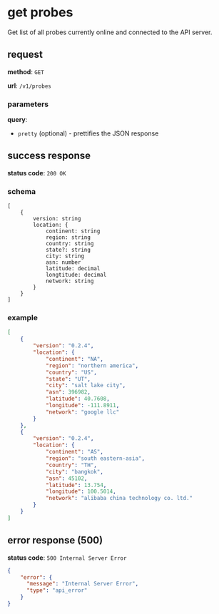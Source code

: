 # get probes

Get list of all probes currently online and connected to the API server.

## request

**method**: `GET`

**url**: `/v1/probes`

### parameters

**query**: 
- `pretty` (optional) - prettifies the JSON response

## success response

**status code**: `200 OK`

### schema

```
[
    {
        version: string
        location: {
            continent: string
            region: string
            country: string
            state?: string
            city: string
            asn: number
            latitude: decimal
            longtitude: decimal
            network: string
        }
    }
]
```

### example

```json
[
    {
        "version": "0.2.4",
        "location": {
            "continent": "NA",
            "region": "northern america",
            "country": "US",
            "state": "UT",
            "city": "salt lake city",
            "asn": 396982,
            "latitude": 40.7608,
            "longitude": -111.8911,
            "network": "google llc"
        }
    },
    {
        "version": "0.2.4",
        "location": {
            "continent": "AS",
            "region": "south eastern-asia",
            "country": "TH",
            "city": "bangkok",
            "asn": 45102,
            "latitude": 13.754,
            "longitude": 100.5014,
            "network": "alibaba china technology co. ltd."
        }
    }
]
```

## error response (500)

**status code**: `500 Internal Server Error`

```json
{
    "error": {
      "message": "Internal Server Error",
      "type": "api_error"
    }
}
```
